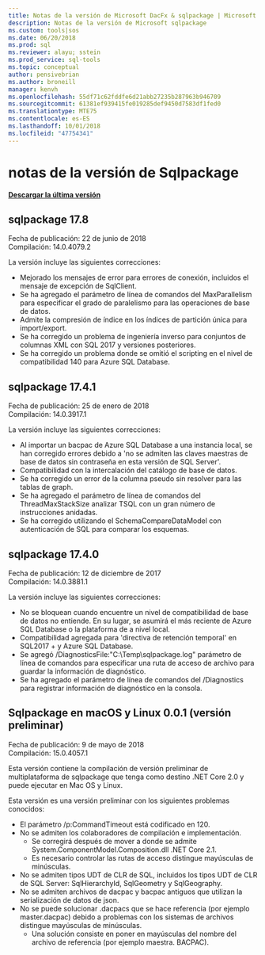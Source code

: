 ```yaml
---
title: Notas de la versión de Microsoft DacFx & sqlpackage | Microsoft Docs
description: Notas de la versión de Microsoft sqlpackage
ms.custom: tools|sos
ms.date: 06/20/2018
ms.prod: sql
ms.reviewer: alayu; sstein
ms.prod_service: sql-tools
ms.topic: conceptual
author: pensivebrian
ms.author: broneill
manager: kenvh
ms.openlocfilehash: 55df71c62fddfe6d21abb27235b287963b946709
ms.sourcegitcommit: 61381ef939415fe019285def9450d7583df1fed0
ms.translationtype: MTE75
ms.contentlocale: es-ES
ms.lasthandoff: 10/01/2018
ms.locfileid: "47754341"
---
```

# <a name="sqlpackage-release-notes"></a>notas de la versión de Sqlpackage

**[Descargar la última versión](sqlpackage-download.md)**

## <a name="sqlpackage-178"></a>sqlpackage 17.8

Fecha de publicación: 22 de junio de 2018  
Compilación: 14.0.4079.2  

La versión incluye las siguientes correcciones:

- Mejorado los mensajes de error para errores de conexión, incluidos el mensaje de excepción de SqlClient.
- Se ha agregado el parámetro de línea de comandos del MaxParallelism para especificar el grado de paralelismo para las operaciones de base de datos.
- Admite la compresión de índice en los índices de partición única para import/export.
- Se ha corregido un problema de ingeniería inverso para conjuntos de columnas XML con SQL 2017 y versiones posteriores.
- Se ha corregido un problema donde se omitió el scripting en el nivel de compatibilidad 140 para Azure SQL Database.

## <a name="sqlpackage-1741"></a>sqlpackage 17.4.1

Fecha de publicación: 25 de enero de 2018  
Compilación: 14.0.3917.1

La versión incluye las siguientes correcciones:

- Al importar un bacpac de Azure SQL Database a una instancia local, se han corregido errores debido a 'no se admiten las claves maestras de base de datos sin contraseña en esta versión de SQL Server'.
- Compatibilidad con la intercalación del catálogo de base de datos.
- Se ha corregido un error de la columna pseudo sin resolver para las tablas de graph.
- Se ha agregado el parámetro de línea de comandos del ThreadMaxStackSize analizar TSQL con un gran número de instrucciones anidadas.
- Se ha corregido utilizando el SchemaCompareDataModel con autenticación de SQL para comparar los esquemas.

## <a name="sqlpackage-1740"></a>sqlpackage 17.4.0

Fecha de publicación: 12 de diciembre de 2017  
Compilación: 14.0.3881.1

La versión incluye las siguientes correcciones:

- No se bloquean cuando encuentre un nivel de compatibilidad de base de datos no entiende. En su lugar, se asumirá el más reciente de Azure SQL Database o la plataforma de a nivel local.
- Compatibilidad agregada para 'directiva de retención temporal' en SQL2017 + y Azure SQL Database.
- Se agregó /DiagnosticsFile:"C:\Temp\sqlpackage.log" parámetro de línea de comandos para especificar una ruta de acceso de archivo para guardar la información de diagnóstico.
- Se ha agregado el parámetro de línea de comandos del /Diagnostics para registrar información de diagnóstico en la consola.

## <a name="sqlpackage-on-macos-and-linux-001-preview"></a>Sqlpackage en macOS y Linux 0.0.1 (versión preliminar)

Fecha de publicación: 9 de mayo de 2018  
Compilación: 15.0.4057.1

Esta versión contiene la compilación de versión preliminar de multiplataforma de sqlpackage que tenga como destino .NET Core 2.0 y puede ejecutar en Mac OS y Linux. 

Esta versión es una versión preliminar con los siguientes problemas conocidos:

- El parámetro /p:CommandTimeout está codificado en 120.
- No se admiten los colaboradores de compilación e implementación.
  - Se corregirá después de mover a donde se admite System.ComponentModel.Composition.dll .NET Core 2.1.
  - Es necesario controlar las rutas de acceso distingue mayúsculas de minúsculas.
- No se admiten tipos UDT de CLR de SQL, incluidos los tipos UDT de CLR de SQL Server: SqlHierarchyId, SqlGeometry y SqlGeography.
- No se admiten archivos de dacpac y bacpac antiguos que utilizan la serialización de datos de json.
- No se puede solucionar .dacpacs que se hace referencia (por ejemplo master.dacpac) debido a problemas con los sistemas de archivos distingue mayúsculas de minúsculas.
  - Una solución consiste en poner en mayúsculas del nombre del archivo de referencia (por ejemplo maestra. BACPAC).
